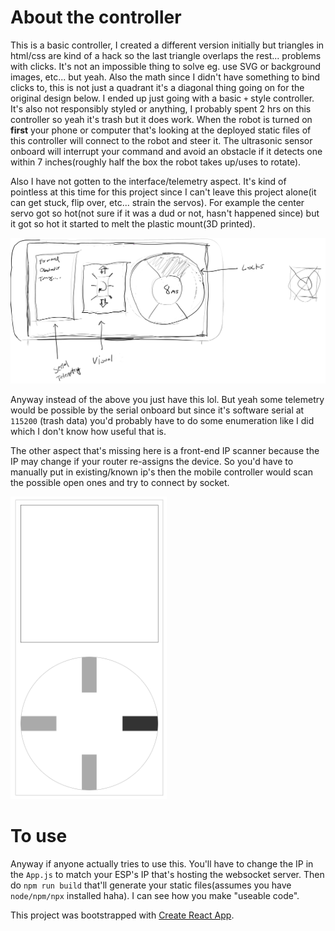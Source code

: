 # About the controller
This is a basic controller, I created a different version initially but triangles in html/css are kind of a hack so the last triangle overlaps the rest... problems with clicks. It's not an impossible thing to solve eg. use SVG or background images, etc... but yeah. Also the math since I didn't have something to bind clicks to, this is not just a quadrant it's a diagonal thing going on for the original design below. I ended up just going with a basic `+` style controller. It's also not responsibly styled or anything, I probably spent 2 hrs on this controller so yeah it's trash but it does work. When the robot is turned on __first__ your phone or computer that's looking at the deployed static files of this controller will connect to the robot and steer it. The ultrasonic sensor onboard will interrupt your command and avoid an obstacle if it detects one within 7 inches(roughly half the box the robot takes up/uses to rotate).

Also I have not gotten to the interface/telemetry aspect. It's kind of pointless at this time for this project since I can't leave this project alone(it can get stuck, flip over, etc... strain the servos). For example the center servo got so hot(not sure if it was a dud or not, hasn't happened since) but it got so hot it started to melt the plastic mount(3D printed).

![controller thoughts](./design-of-interface-landscape.PNG)

Anyway instead of the above you just have this lol. But yeah some telemetry would be possible by the serial onboard but since it's software serial at `115200` (trash data) you'd probably have to do some enumeration like I did which I don't know how useful that is.

The other aspect that's missing here is a front-end IP scanner because the IP may change if your router re-assigns the device. So you'd have to manually put in existing/known ip's then the mobile controller would scan the possible open ones and try to connect by socket.

<img src="./current-controller.PNG" width="250" height="auto" />

# To use
Anyway if anyone actually tries to use this. You'll have to change the IP in the `App.js` to match your ESP's IP that's hosting the websocket server. Then do `npm run build` that'll generate your static files(assumes you have `node/npm/npx` installed haha). I can see how you make "useable code".

This project was bootstrapped with [Create React App](https://github.com/facebook/create-react-app).